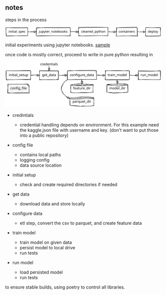 notes
-----

steps in the process

![steps](./steps.svg)

initial experiments using jupyter notebooks.
[sample](../notebooks/)

once code is mostly correct, proceed to write in pure python
resulting in

![python](./python_flow.svg)

- credintials
    - credential handling depends on environment.  For this example need the kaggle.json file with username and key. (don't want to put those into a public repository)

- config file
    - contains local paths
    - logging config
    - data source location

- initial setup
    - check and create required directories if needed

- get data
    - download data and store locally

- configure data
    - etl step, convert the csv to parquet, and create feature data

- train model
    - train model on given data
    - persist model to local drive
    - run tests

- run model
    - load persisted model
    - run tests



to ensure stable builds, using poetry to control all libraries.


